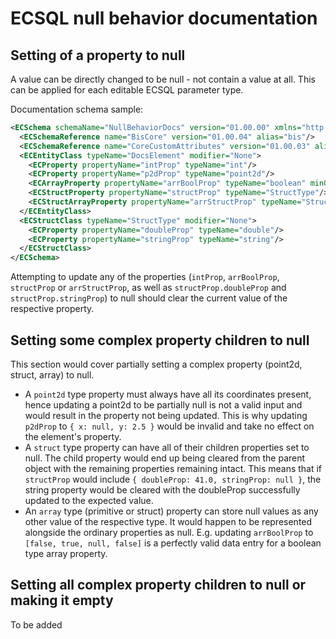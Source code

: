 # ECSQL null behavior documentation

## Setting of a property to null

A value can be directly changed to be null - not contain a value at all. This can be applied for each editable ECSQL parameter type.

Documentation schema sample:

``` xml
<ECSchema schemaName="NullBehaviorDocs" version="01.00.00" xmlns="http://www.bentley.com/schemas/Bentley.ECXML.3.2">
  <ECSchemaReference name="BisCore" version="01.00.04" alias="bis"/>
  <ECSchemaReference name="CoreCustomAttributes" version="01.00.03" alias="CoreCA"/>
  <ECEntityClass typeName="DocsElement" modifier="None">
    <ECProperty propertyName="intProp" typeName="int"/>
    <ECProperty propertyName="p2dProp" typeName="point2d"/>
    <ECArrayProperty propertyName="arrBoolProp" typeName="boolean" minOccurs="0" maxOccurs="unbounded"/>
    <ECStructProperty propertyName="structProp" typeName="StructType"/>
    <ECStructArrayProperty propertyName="arrStructProp" typeName="StructType" minOccurs="0" maxOccurs="unbounded"/>
  </ECEntityClass>
  <ECStructClass typeName="StructType" modifier="None">
    <ECProperty propertyName="doubleProp" typeName="double"/>
    <ECProperty propertyName="stringProp" typeName="string"/>
  </ECStructClass>
</ECSchema>
```

Attempting to update any of the properties (`intProp`, `arrBoolProp`, `structProp` or `arrStructProp`, as well as `structProp.doubleProp` and `structProp.stringProp`) to null should clear the current value of the respective property.

## Setting some complex property children to null

This section would cover partially setting a complex property (point2d, struct, array) to null.

- A `point2d` type property must always have all its coordinates present, hence updating a point2d to be partially null is not a valid input and would result in the property not being updated. This is why updating `p2dProp` to `{ x: null, y: 2.5 }` would be invalid and take no effect on the element's property.
- A `struct` type property can have all of their children properties set to null. The child property would end up being cleared from the parent object with the remaining properties remaining intact. This means that if `structProp` would include `{ doubleProp: 41.0, stringProp: null }`, the string property would be cleared with the doubleProp successfully updated to the expected value.
- An `array` type (primitive or struct) property can store null values as any other value of the respective type. It would happen to be represented alongside the ordinary properties as null. E.g. updating `arrBoolProp` to `[false, true, null, false]` is a perfectly valid data entry for a boolean type array property.

## Setting all complex property children to null or making it empty

To be added
